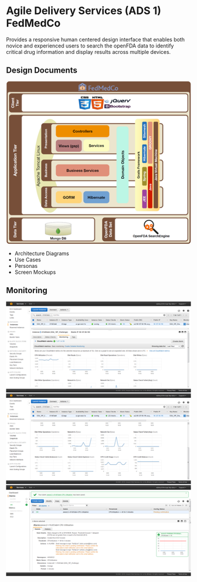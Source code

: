 # Agile Delivery Services (ADS 1) FedMedCo

Provides a responsive human centered design interface that enables both novice and experienced users to search the openFDA data to identify critical drug information and display results across multiple devices.

## Design Documents
![alt text](docs/architecture.png "Architecture")
* Architecture Diagrams
* Use Cases
* Personas
* Screen Mockups

## Monitoring

![alt text](docs/aws1.png "AWS Monitoring")
![alt text](docs/aws2.png "AWS Monitoring")
![alt text](docs/aws3.png "AWS Monitoring")
